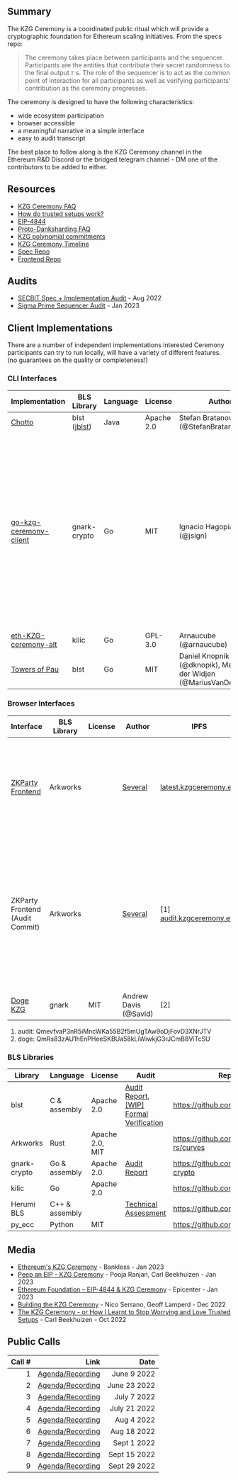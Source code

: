 ## Summary

The KZG Ceremony is a coordinated public ritual which will provide a cryptographic foundation for Ethereum scaling initiatives. From the specs repo:

> The ceremony takes place between participants and the sequencer. Participants are the entities that contribute their secret randomness to the final output 𝜏 s. The role of the sequencer is to act as the common point of interaction for all participants as well as verifying participants' contribution as the ceremony progresses.

The ceremony is designed to have the following characteristics:

- wide ecosystem participation
- browser accessible
- a meaningful narrative in a simple interface
- easy to audit transcript

The best place to follow along is the KZG Ceremony channel in the Ethereum R&D Discord or the bridged telegram channel - DM one of the contributors to be added to either.

## Resources
- [KZG Ceremony FAQ](https://github.com/ethereum/kzg-ceremony/blob/main/FAQ.md)
- [How do trusted setups work?](https://vitalik.ca/general/2022/03/14/trustedsetup.html)
- [EIP-4844](https://eips.ethereum.org/EIPS/eip-4844)
- [Proto-Danksharding FAQ](https://notes.ethereum.org/@vbuterin/proto_danksharding_faq)
- [KZG polynomial commitments](https://dankradfeist.de/ethereum/2020/06/16/kate-polynomial-commitments.html)
- [KZG Ceremony Timeline](https://notes.ethereum.org/@CarlBeek/kzg_ceremony_timelines)
- [Spec Repo](https://github.com/ethereum/kzg-ceremony-specs)
- [Frontend Repo](https://github.com/zkparty/trusted-setup-frontend)

## Audits
- [SECBIT Spec + Implementation Audit](https://github.com/ethereum/kzg-ceremony/blob/main/KZG10-Ceremony-audit-report.pdf) - Aug 2022
- [Sigma Prime Sequencer Audit](https://github.com/ethereum/kzg-ceremony/blob/main/Sigma_Prime_Ethereum_Foundation_KZG_Ceremony_Security_Assessment_v3.pdf) - Jan 2023

## Client Implementations
There are a number of independent implementations interested Ceremony participants can try to run locally, will have a variety of different features. (no guarantees on the quality or completeness!)

### CLI Interfaces

| Implementation | BLS Library | Language | License| Author| Notes |
| - | - | - | - | - | - |
| [Chotto](https://github.com/StefanBratanov/chotto/) | blst ([jblst](https://github.com/ConsenSys/jblst)) | Java | Apache 2.0 | Stefan Bratanov (@StefanBratanov) ||
| [go-kzg-ceremony-client](https://github.com/jsign/go-kzg-ceremony-client) | gnark-crypto| Go | MIT| Ignacio Hagopian (@jsign)| Features: transcript verification, using additional external sources of entropy, eg. drand network, an arbitrary URL provided by the user. Note: double signing not supported due to lack of hash-to-curve in gnark. |
| [eth-KZG-ceremony-alt](https://github.com/arnaucube/eth-kzg-ceremony-alt) | kilic | Go | GPL-3.0| Arnaucube (@arnaucube)| 
| [Towers of Pau](https://github.com/dknopik/towers-of-pau/tree/proper-client)| blst | Go | MIT| Daniel Knopnik (@dknopik), Marius van der Widjen (@MariusVanDerWijden) | Linux only, no signatures. |

### Browser Interfaces

| Interface| BLS Library | License | Author | IPFS| Repository| Notes|
| - | - | - | - | - | - |- |
| [ZKParty Frontend](https://ceremony.ethereum.org/) | Arkworks|| [Several](https://github.com/zkparty/trusted-setup-frontend/graphs/contributors) | [latest.kzgceremony.eth](https://latest.kzgceremony.eth.limo/)| [trusted-setup-frontend](https://github.com/zkparty/trusted-setup-frontend)| References the latest version of the interface, which departs from the audited version in minor ways |
| ZKParty Frontend (Audit Commit) | Arkworks| | [Several](https://github.com/zkparty/trusted-setup-frontend/graphs/contributors) | [1] [audit.kzgceremony.eth](https://audit.kzgceremony.eth.limo/) | [trusted-setup-frontend](https://github.com/zkparty/trusted-setup-frontend/tree/40d421f16aafd93273f636e46dc8e0a39e4690b7) | The exact interface which Sigma Prime audited in November 2022. May have minor bugs or differences from the latest version above. [docker instructions](https://github.com/zkparty/trusted-setup-frontend/blob/main/README.md) |
| [Doge KZG](https://www.dogekzg.com/)| gnark | MIT | Andrew Davis (@Savid) | [2] | [dogekzg](https://github.com/Savid/dogekzg)| 🐶|

1. audit: QmevfvaP3nR5iMncWKa55B2f5mUgTAw9oDjFovD3XNrJTV
2. doge: QmRs83zAU1hEnPHeeSKBUa58kLiWiwkjG3rJCmB8ViTcSU

### BLS Libraries

| Library| Language | License | Audit | Repository|
| - | - | - | - | - |
| blst | C & assembly | Apache 2.0| [Audit Report](https://research.nccgroup.com/wp-content/uploads/2021/01/NCC_Group_EthereumFoundation_ETHF002_Report_2021-01-20_v1.0.pdf), [[WIP] Formal Verification](https://github.com/GaloisInc/BLST-Verification) | https://github.com/supranational/blst |
| Arkworks | Rust | Apache 2.0, MIT | | https://github.com/arkworks-rs/curves |
| gnark-crypto | Go & assembly| Apache 2.0| [Audit Report](https://github.com/ConsenSys/gnark-crypto/blob/master/audit_oct2022.pdf) | https://github.com/ConsenSys/gnark-crypto |
| kilic| Go | Apache 2.0| | https://github.com/kilic/bls12-381|
| Herumi BLS | C++ & assembly | | [Technical Assessment](https://blog.quarkslab.com/resources/2020-12-17-technical-assessment-of-herumi-libraries/20-07-732-REP.pdf)| https://github.com/herumi/bls |
| py_ecc | Python | MIT | | https://github.com/ethereum/py_ecc/ |


## Media
- [Ethereum's KZG Ceremony](https://www.youtube.com/watch?v=nPzBMzX4pxQ) - Bankless - Jan 2023
- [Peep an EIP - KZG Ceremony](https://www.youtube.com/watch?v=a_gWHaaOKSo) - Pooja Ranjan, Carl Beekhuizen - Jan 2023
- [Ethereum Foundation – EIP-4844 & KZG Ceremony](https://epicenter.tv/episodes/478) - Epicenter - Jan 2023
- [Building the KZG Ceremony](https://www.youtube.com/watch?v=Z2jR75njZKc) - Nico Serrano, Geoff Lamperd - Dec 2022
- [The KZG Ceremony - or How I Learnt to Stop Worrying and Love Trusted Setups](https://archive.devcon.org/archive/watch/6/the-kzg-ceremony-or-how-i-learnt-to-stop-worrying-and-love-trusted-setups/?tab=YouTube) - Carl Beekhuizen - Oct 2022

## Public Calls
| Call # |Link | Date |
| -: | -: | -: |
|1 | [Agenda/Recording](https://github.com/ethereum/pm/issues/546) |June 9 2022 |
|2 | [Agenda/Recording](https://github.com/ethereum/pm/issues/558) | June 23 2022 |
|3 | [Agenda/Recording](https://github.com/ethereum/pm/issues/560) |July 7 2022 |
|4 | [Agenda/Recording](https://github.com/ethereum/pm/issues/569) | July 21 2022 |
|5 | [Agenda/Recording](https://github.com/ethereum/pm/issues/587) | Aug 4 2022 |
|6 | [Agenda/Recording](https://github.com/ethereum/pm/issues/593) |Aug 18 2022 |
|7 | [Agenda/Recording](https://github.com/ethereum/pm/issues/613) |Sept 1 2022 |
|8 | [Agenda/Recording](https://github.com/ethereum/pm/issues/623) | Sept 15 2022 |
|9 | [Agenda/Recording](https://github.com/ethereum/pm/issues/636) | Sept 29 2022 |
